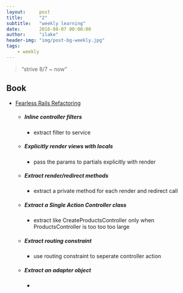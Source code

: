 ```yaml
---
layout:     post
title:      "2"
subtitle:   "weekly learning"
date:       2016-08-07 00:00:00
author:     "ilake"
header-img: "img/post-bg-weekly.jpg"
tags:
    - weekly
---
```

> “strive 8/7 ~ now”

## Book
* <p> <a href="http://rails-refactoring.com/">Fearless Rails Refactoring</a></p>

  * ##### Inline controller filters
    * <p>extract filter to service</p>

  * ##### Explicitly render views with locals
    * <p> pass the params to partials explicitly with render</p>

  * ##### Extract render/redirect methods
    * <p> extract a private method for each render and redirect call</p>

  * ##### Extract a Single Action Controller class
    * <p> extract like CreateProductsController only when ProductsController is too too too large</p>

  * ##### Extract routing constraint
    * <p> use routing constraint to seperate controller action</p>

  * ##### Extract an adapter object
    * <p></p>
